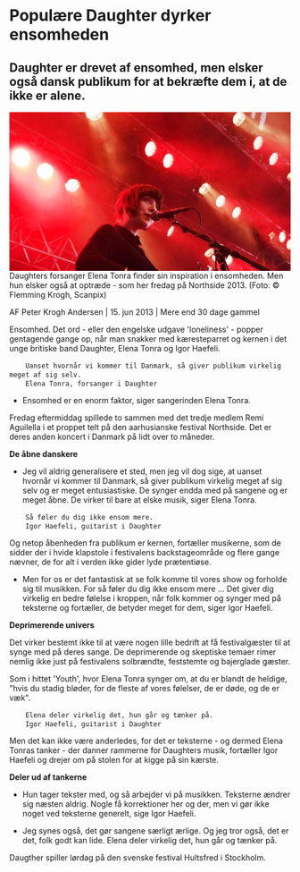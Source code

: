 # Populære Daughter dyrker ensomheden
## Daughter er drevet af ensomhed, men elsker også dansk publikum for at bekræfte dem i, at de ikke er alene.

<img src="/Text/Resources/asset.dr.jpeg" align="left">

Daughters forsanger Elena Tonra finder sin inspiration i ensomheden. Men hun elsker også at optræde - som her fredag på Northside 2013. (Foto: © Flemming Krogh, Scanpix)
<br clear="left"/>

AF Peter Krogh Andersen \| 15. jun 2013 \| Mere end 30 dage gammel

Ensomhed. Det ord - eller den engelske udgave 'loneliness' - popper gentagende gange op, når man snakker med kæresteparret og kernen i det unge britiske band Daughter, Elena Tonra og Igor Haefeli.

``` 
    Uanset hvornår vi kommer til Danmark, så giver publikum virkelig meget af sig selv.
    Elena Tonra, forsanger i Daughter

```

- Ensomhed er en enorm faktor, siger sangerinden Elena Tonra.

Fredag eftermiddag spillede to sammen med det tredje medlem Remi Aguilella i et proppet telt på den aarhusianske festival Northside. Det er deres anden koncert i Danmark på lidt over to måneder.

**De åbne danskere**

- Jeg vil aldrig generalisere et sted, men jeg vil dog sige, at uanset hvornår vi kommer til Danmark, så giver publikum virkelig meget af sig selv og er meget entusiastiske. De synger endda med på sangene og er meget åbne. De virker til bare at elske musik, siger Elena Tonra.

```
    Så føler du dig ikke ensom mere.
    Igor Haefeli, guitarist i Daughter

```

Og netop åbenheden fra publikum er kernen, fortæller musikerne, som de sidder der i hvide klapstole i festivalens backstageområde og flere gange nævner, de for alt i verden ikke gider lyde prætentiøse.

- Men for os er det fantastisk at se folk komme til vores show og forholde sig til musikken. For så føler du dig ikke ensom mere … Det giver dig virkelig en bedre følelse i kroppen, når folk kommer og synger med på teksterne og fortæller, de betyder meget for dem, siger Igor Haefeli.

**Deprimerende univers**

Det virker bestemt ikke til at være nogen lille bedrift at få festivalgæster til at synge med på deres sange. De deprimerende og skeptiske temaer rimer nemlig ikke just på festivalens solbrændte, feststemte og bajerglade gæster.

Som i hittet 'Youth', hvor Elena Tonra synger om, at du er blandt de heldige, "hvis du stadig bløder, for de fleste af vores følelser, de er døde, og de er væk".

```
    Elena deler virkelig det, hun går og tænker på.
    Igor Haefeli, guitarist i Daughter
```


Men det kan ikke være anderledes, for det er teksterne - og dermed Elena Tonras tanker - der danner rammerne for Daughters musik, fortæller Igor Haefeli og drejer om på stolen for at kigge på sin kærste.

**Deler ud af tankerne**

- Hun tager tekster med, og så arbejder vi på musikken. Teksterne ændrer sig næsten aldrig. Nogle få korrektioner her og der, men vi gør ikke noget ved teksterne generelt, sige Igor Haefeli.

- Jeg synes også, det gør sangene særligt ærlige. Og jeg tror også, det er det, folk godt kan lide. Elena deler virkelig det, hun går og tænker på.

Daugther spiller lørdag på den svenske festival Hultsfred i Stockholm.
